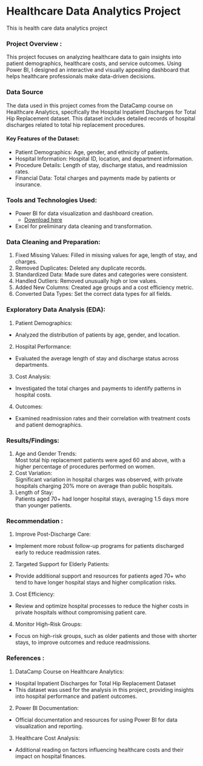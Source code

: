 # Healthcare Data Analytics Project
This is health care data analytics project
### Project Overview :
This project focuses on analyzing healthcare data to gain insights into patient demographics, healthcare costs, and service outcomes. Using Power BI, I designed an interactive and visually appealing dashboard that helps healthcare professionals make data-driven decisions.
### Data Source
The data used in this project comes from the DataCamp course on Healthcare Analytics, specifically the Hospital Inpatient Discharges for Total Hip Replacement dataset. This dataset includes detailed records of hospital discharges related to total hip replacement procedures.
#### Key Features of the Dataset:
- Patient Demographics: Age, gender, and ethnicity of patients.
- Hospital Information: Hospital ID, location, and department information.
- Procedure Details: Length of stay, discharge status, and readmission rates.
- Financial Data: Total charges and payments made by patients or insurance.
### Tools and Technologies Used:
- Power BI for data visualization and dashboard creation.
  - [Download here](https://www.microsoft.com/en-us/download/details.aspx?id=58494)
- Excel for preliminary data cleaning and transformation.
### Data Cleaning and Preparation:
1. Fixed Missing Values: Filled in missing values for age, length of stay, and charges.  
2. Removed Duplicates: Deleted any duplicate records.  
3. Standardized Data: Made sure dates and categories were consistent.  
4. Handled Outliers: Removed unusually high or low values.  
5. Added New Columns: Created age groups and a cost efficiency metric.  
6. Converted Data Types: Set the correct data types for all fields.
### Exploratory Data Analysis (EDA):
1. Patient Demographics:  
  - Analyzed the distribution of patients by age, gender, and location.  
2. Hospital Performance:
  - Evaluated the average length of stay and discharge status across departments.
3. Cost Analysis:  
  - Investigated the total charges and payments to identify patterns in hospital costs.  
4. Outcomes:
  - Examined readmission rates and their correlation with treatment costs and patient demographics.
### Results/Findings:
1. Age and Gender Trends:  
Most total hip replacement patients were aged 60 and above, with a higher percentage of procedures performed on women.  
2. Cost Variation:  
Significant variation in hospital charges was observed, with private hospitals charging 20% more on average than public hospitals.
3. Length of Stay:  
Patients aged 70+ had longer hospital stays, averaging 1.5 days more than younger patients.
### Recommendation :
1. Improve Post-Discharge Care:  
 - Implement more robust follow-up programs for patients discharged early to reduce readmission rates.  
2. Targeted Support for Elderly Patients:
 - Provide additional support and resources for patients aged 70+ who tend to have longer hospital stays and higher complication risks.  
3. Cost Efficiency:  
 - Review and optimize hospital processes to reduce the higher costs in private hospitals without compromising patient care.
4. Monitor High-Risk Groups:  
 - Focus on high-risk groups, such as older patients and those with shorter stays, to improve outcomes and reduce readmissions.
### References :
1. DataCamp Course on Healthcare Analytics:
- Hospital Inpatient Discharges for Total Hip Replacement Dataset
- This dataset was used for the analysis in this project, providing insights into hospital performance and patient outcomes.
2. Power BI Documentation:
- Official documentation and resources for using Power BI for data visualization and reporting.  
3. Healthcare Cost Analysis:
- Additional reading on factors influencing healthcare costs and their impact on hospital finances.




